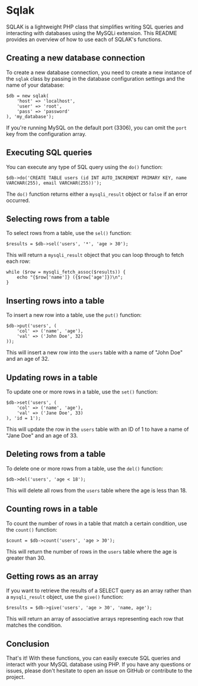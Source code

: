 <h1>Sqlak</h1>

  <p>SQLAK is a lightweight PHP class that simplifies writing SQL queries and interacting with databases using the MySQLi extension. This README provides an overview of how to use each of SQLAK's functions.</p>

  <h2>Creating a new database connection</h2>

  <p>To create a new database connection, you need to create a new instance of the <code>sqlak</code> class by passing in the database configuration settings and the name of your database:</p>

  <pre><code>$db = new sqlak(
    'host' =&gt; 'localhost',
    'user' =&gt; 'root',
    'pass' =&gt; 'password'
), 'my_database');</code></pre>

  <p>If you're running MySQL on the default port (3306), you can omit the <code>port</code> key from the configuration array.</p>

  <h2>Executing SQL queries</h2>

  <p>You can execute any type of SQL query using the <code>do()</code> function:</p>

  <pre><code>$db-&gt;do('CREATE TABLE users (id INT AUTO_INCREMENT PRIMARY KEY, name VARCHAR(255), email VARCHAR(255))');</code></pre>

  <p>The <code>do()</code> function returns either a <code>mysqli_result</code> object or <code>false</code> if an error occurred.</p>

  <h2>Selecting rows from a table</h2>

  <p>To select rows from a table, use the <code>sel()</code> function:</p>

  <pre><code>$results = $db-&gt;sel('users', '*', 'age &gt; 30');</code></pre>

  <p>This will return a <code>mysqli_result</code> object that you can loop through to fetch each row:</p>

  <pre><code>while ($row = mysqli_fetch_assoc($results)) {
    echo "{$row['name']} ({$row['age']})\n";
}</code></pre>

  <h2>Inserting rows into a table</h2>

  <p>To insert a new row into a table, use the <code>put()</code> function:</p>

  <pre><code>$db-&gt;put('users', (
    'col' =&gt; ('name', 'age'),
    'val' =&gt; ('John Doe', 32)
));</code></pre>

  <p>This will insert a new row into the <code>users</code> table with a name of "John Doe" and an age of 32.</p>

  <h2>Updating rows in a table</h2>

  <p>To update one or more rows in a table, use the <code>set()</code> function:</p>

  <pre><code>$db-&gt;set('users', (
    'col' =&gt; ('name', 'age'),
    'val' =&gt; ('Jane Doe', 33)
), 'id = 1');</code></pre>

  <p>This will update the row in the <code>users</code> table with an ID of 1 to have a name of "Jane Doe" and an age of 33.</p>

  <h2>Deleting rows from a table</h2>

  <p>To delete one or more rows from a table, use the <code>del()</code> function:</p>

  <pre><code>$db-&gt;del('users', 'age &lt; 18');</code></pre>

  <p>This will delete all rows from the <code>users</code> table where the age is less than 18.</p>

  <h2>Counting rows in a table</h2>

  <p>To count the number of rows in a table that match a certain condition, use the <code>count()</code> function:</p>

  <pre><code>$count = $db-&gt;count('users', 'age &gt; 30');</code></pre>

  <p>This will return the number of rows in the <code>users</code> table where the age is greater than 30.</p>

  <h2>Getting rows as an array</h2>

  <p>If you want to retrieve the results of a SELECT query as an array rather than a <code>mysqli_result</code>
object, use the <code>give()</code> function:</p>

<pre><code>$results = $db->give('users', 'age > 30', 'name, age');</code></pre>

<p>This will return an array of associative arrays representing each row that matches the condition.</p>

<h2>Conclusion</h2>

<p>That's it! With these functions, you can easily execute SQL queries and interact with your MySQL database using PHP. If you have any questions or issues, please don't hesitate to open an issue on GitHub or contribute to the project.</p>
